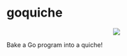 # goquiche

<p align="center">
<img src="https://i.imgur.com/xprQDkC.png" >
</p>

Bake a Go program into a quiche!
